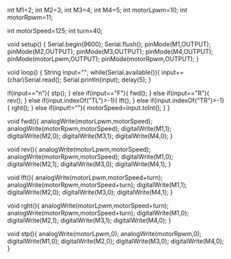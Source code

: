 int M1=2;
int M2=3;
int M3=4;
int M4=5;
int motorLpwm=10;
int motorRpwm=11;

int motorSpeed=125;
int turn=40;

void setup() {
  Serial.begin(9600);
  Serial.flush();
  pinMode(M1,OUTPUT);
  pinMode(M2,OUTPUT);
  pinMode(M3,OUTPUT);
  pinMode(M4,OUTPUT);
  pinMode(motorLpwm,OUTPUT);
  pinMode(motorRpwm,OUTPUT);
}

void loop() {
  String input="";
  while(Serial.available()){
    input+=(char)Serial.read();
    Serial.println(input);
    delay(5);
  }
  
  if(input=="n"){
    stp();
  }
  else if(input=="F"){
    fwd();
  }
  else if(input=="R"){
    rev();
  }
  else if(input.indexOf("TL")>-1){
    lft();
  }
  else if(input.indexOf("TR")>-1){
    rght();
  }
  else if(input!=""){
    motorSpeed=input.toInt();
  }
}

void fwd(){
  analogWrite(motorLpwm,motorSpeed);
  analogWrite(motorRpwm,motorSpeed);
  digitalWrite(M1,1);
  digitalWrite(M2,0);
  digitalWrite(M3,1);
  digitalWrite(M4,0);
}

void rev(){
  analogWrite(motorLpwm,motorSpeed);
  analogWrite(motorRpwm,motorSpeed);
  digitalWrite(M1,0);
  digitalWrite(M2,1);
  digitalWrite(M3,0);
  digitalWrite(M4,1);
}

void lft(){
  analogWrite(motorLpwm,motorSpeed+turn);
  analogWrite(motorRpwm,motorSpeed+turn);
  digitalWrite(M1,1);
  digitalWrite(M2,0);
  digitalWrite(M3,0);
  digitalWrite(M4,1);
}

void rght(){
  analogWrite(motorLpwm,motorSpeed+turn);
  analogWrite(motorRpwm,motorSpeed+turn);
  digitalWrite(M1,0);
  digitalWrite(M2,1);
  digitalWrite(M3,1);
  digitalWrite(M4,0);
}

void stp(){
  analogWrite(motorLpwm,0);
  analogWrite(motorRpwm,0);
  digitalWrite(M1,0);
  digitalWrite(M2,0);
  digitalWrite(M3,0);
  digitalWrite(M4,0);
}
